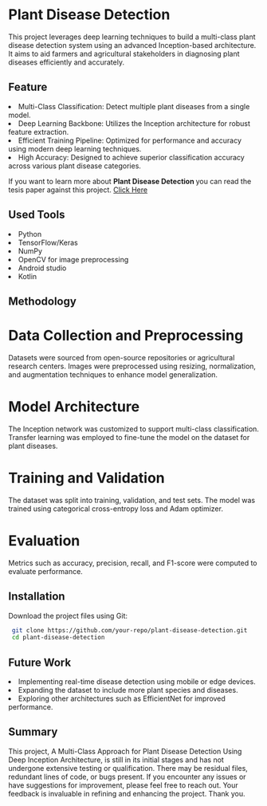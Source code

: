 # Plant Disease Detection 
This project leverages deep learning techniques to build a multi-class plant disease detection system using an advanced Inception-based architecture. It aims to aid farmers and agricultural stakeholders in diagnosing plant diseases efficiently and accurately.

## Feature
<li> Multi-Class Classification: Detect multiple plant diseases from a single model.
<li> Deep Learning Backbone: Utilizes the Inception architecture for robust feature extraction.
<li> Efficient Training Pipeline: Optimized for performance and accuracy using modern deep learning techniques.
<li> High Accuracy: Designed to achieve superior classification accuracy across various plant disease categories.  

If you want to learn more about <b>Plant Disease Detection </b> you can read the tesis paper against this project. [Click Here](Plant-Disease-Detection.pdf)  

## Used Tools  
<li> Python
<li> TensorFlow/Keras
<li> NumPy
<li> OpenCV for image preprocessing
<li> Android studio
<li> Kotlin

## Methodology
 # Data Collection and Preprocessing
 Datasets were sourced from open-source repositories or agricultural research centers.
 Images were preprocessed using resizing, normalization, and augmentation techniques to enhance model generalization.
 # Model Architecture
 The Inception network was customized to support multi-class classification.
 Transfer learning was employed to fine-tune the model on the dataset for plant diseases.
 # Training and Validation
 The dataset was split into training, validation, and test sets.
 The model was trained using categorical cross-entropy loss and Adam optimizer.
 # Evaluation
 Metrics such as accuracy, precision, recall, and F1-score were computed to evaluate performance.

## Installation
  Download the project files using Git:
```bash
 git clone https://github.com/your-repo/plant-disease-detection.git
 cd plant-disease-detection

```
## Future Work
 <li> Implementing real-time disease detection using mobile or edge devices.
 <li> Expanding the dataset to include more plant species and diseases.
 <li> Exploring other architectures such as EfficientNet for improved performance.

## Summary
 This project, A Multi-Class Approach for Plant Disease Detection Using Deep Inception Architecture, is still in its initial stages and has not undergone extensive testing or qualification. There may be residual files, redundant lines of code, or bugs present.
If you encounter any issues or have suggestions for improvement, please feel free to reach out. Your feedback is invaluable in refining and enhancing the project.
Thank you.
